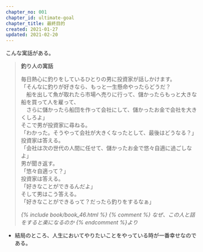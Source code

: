 ```yaml
---
chapter_no: 001
chapter_id: ultimate-goal
chapter_title: 最終目的
created: 2021-01-27
updated: 2021-02-20
---
```

こんな寓話がある。  
> **釣り人の寓話**  
>
> 毎日熱心に釣りをしているひとりの男に投資家が話しかけます。  
> 「そんなに釣りが好きなら、もっと一生懸命やったらどうだ？  
> 　船を出して魚が取れたら市場へ売りに行って、儲かったらもっと大きな船を買って人を雇って、  
> 　さらに儲かったら船団を作って会社にして、儲かったお金で会社を大きくしろよ」  
> そこで男が投資家に尋ねる。  
> 「わかった。そうやって会社が大きくなったとして、最後はどうなる？」  
> 投資家は答える。  
> 「会社は次の世代の人間に任せて、儲かったお金で悠々自適に過ごしなよ」  
> 男が聞き返す。  
> 「悠々自適って？」  
> 投資家は答える。  
> 「好きなことができるんだよ」  
> そして男はこう答える。  
> 「好きなことができるって？だったら釣りをするなぁ」
>
> <cite>{% include book/book_46.html %} {% comment %} なぜ、この人と話をすると楽になるのか {% endcomment %}より</cite>

- 結局のところ、人生においてやりたいことをやっている時が一番幸せなのである。
